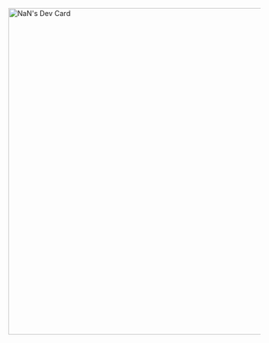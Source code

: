 <a href="https://app.daily.dev/nan72"><img src="https://api.daily.dev/devcards/v2/0Pwgxd8JXDKz1ZziWduWY.png?type=wide&r=2kx" width="652" alt="NaN's Dev Card"/></a>
<!-- [![roadmap.sh](https://roadmap.sh/card/wide/67bfe1c2580201fc7727ffae?variant=dark)](https://roadmap.sh) -->

<!--
**NaN72dev/NaN72dev** is a ✨ _special_ ✨ repository because its `README.md` (this file) appears on your GitHub profile.

Here are some ideas to get you started:

- 🔭 I’m currently working on ...
- 🌱 I’m currently learning ...
- 👯 I’m looking to collaborate on ...
- 🤔 I’m looking for help with ...
- 💬 Ask me about ...
- 📫 How to reach me: ...
- 😄 Pronouns: ...
- ⚡ Fun fact: ...
-->
